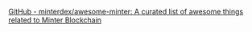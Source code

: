 
[GitHub - minterdex/awesome-minter: A curated list of awesome things related to Minter Blockchain](https://github.com/minterdex/awesome-minter)
